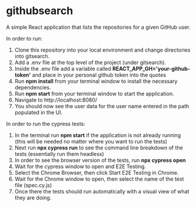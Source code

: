 # githubsearch
A simple React application that lists the repositories for a given GitHub user. 

In order to run:

1. Clone this repository into your local environment and change directories into gitsearch. 
2. Add a .env file at the top level of the project (under gitsearch). 
3. Inside the .env file add a variable called **REACT_APP_GH='your-github-token'** and place in your personal github token into the quotes
4. Run **npm install** from your terminal window to install the necessary dependencies. 
5. Run **npm start** from your terminal window to start the application. 
6. Navigate to http://localhost:8080/<user name>
7. You should now see the user data for the user name entered in the path populated in the UI. 
  

 In order to run the cypress tests: 
  
 1. In the terminal run **npm start** if the application is not already running (this will be needed no matter where you want to run the tests) 
 2. Next run **npx cypress run** to see the command line breakdown of the tests (essentially run them headless)
 3. In order to see the browser version of the tests, run **npx cypress open**
 4. Wait for the cypress window to open and E2E Testing. 
 5. Select the Chrome Browser, then click Start E2E Testing in Chrome.
 5. Wait for the Chrome window to open, then select the name of the test file (spec.cy.js)
 6. Once there the tests should run automatically with a visual view of what they are doing.  

